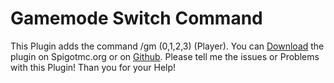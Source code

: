 # Gamemode Switch Command
This Plugin adds the command /gm (0,1,2,3) (Player). You can [Download](https://www.spigotmc.org/resources/gamemode-command-gm-0-1-2-3.100034/)
the plugin on Spigotmc.org or on [Github](https://github.com/MuV1N/Gamemode_switch_Command/releases/tag/Gamemode). Please tell me the issues or Problems with this
Plugin!
Than you for your Help!